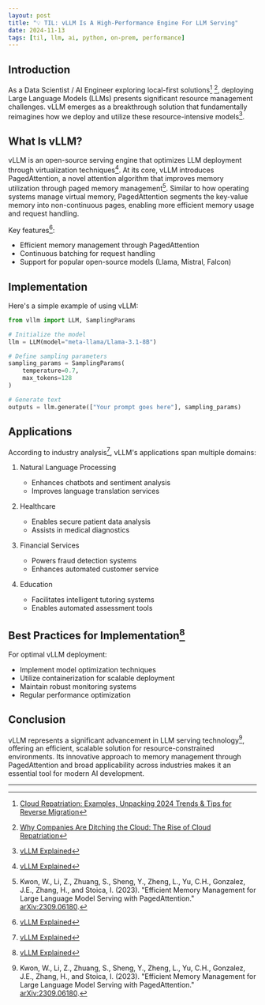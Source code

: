 ```yaml
---
layout: post
title: "💡 TIL: vLLM Is A High-Performance Engine For LLM Serving"
date: 2024-11-13
tags: [til, llm, ai, python, on-prem, performance]
---
```

<!--more-->

## Introduction
As a Data Scientist / AI Engineer exploring local-first solutions[^1] [^2], deploying Large Language Models (LLMs) presents significant resource management challenges. vLLM emerges as a breakthrough solution that fundamentally reimagines how we deploy and utilize these resource-intensive models[^4].

## What Is vLLM?
vLLM is an open-source serving engine that optimizes LLM deployment through virtualization techniques[^4]. At its core, vLLM introduces PagedAttention, a novel attention algorithm that improves memory utilization through paged memory management[^3]. Similar to how operating systems manage virtual memory, PagedAttention segments the key-value memory into non-continuous pages, enabling more efficient memory usage and request handling.

Key features[^4]:
- Efficient memory management through PagedAttention
- Continuous batching for request handling
- Support for popular open-source models (Llama, Mistral, Falcon)

## Implementation
Here's a simple example of using vLLM:

```python
from vllm import LLM, SamplingParams

# Initialize the model
llm = LLM(model="meta-llama/Llama-3.1-8B")

# Define sampling parameters
sampling_params = SamplingParams(
    temperature=0.7,
    max_tokens=128
)

# Generate text
outputs = llm.generate(["Your prompt goes here"], sampling_params)
```

## Applications
According to industry analysis[^4], vLLM's applications span multiple domains:

1. Natural Language Processing
   - Enhances chatbots and sentiment analysis
   - Improves language translation services

2. Healthcare
   - Enables secure patient data analysis
   - Assists in medical diagnostics

3. Financial Services
   - Powers fraud detection systems
   - Enhances automated customer service

4. Education
   - Facilitates intelligent tutoring systems
   - Enables automated assessment tools

## Best Practices for Implementation[^4]
For optimal vLLM deployment:
- Implement model optimization techniques
- Utilize containerization for scalable deployment
- Maintain robust monitoring systems
- Regular performance optimization

## Conclusion
vLLM represents a significant advancement in LLM serving technology[^3], offering an efficient, scalable solution for resource-constrained environments. Its innovative approach to memory management through PagedAttention and broad applicability across industries makes it an essential tool for modern AI development.

---
[^1]: [Cloud Repatriation: Examples, Unpacking 2024 Trends & Tips for Reverse Migration](https://www.puppet.com/blog/cloud-repatriation)
[^2]: [Why Companies Are Ditching the Cloud: The Rise of Cloud Repatriation](https://thenewstack.io/why-companies-are-ditching-the-cloud-the-rise-of-cloud-repatriation/)
[^3]: Kwon, W., Li, Z., Zhuang, S., Sheng, Y., Zheng, L., Yu, C.H., Gonzalez, J.E., Zhang, H., and Stoica, I. (2023). "Efficient Memory Management for Large Language Model Serving with PagedAttention." [arXiv:2309.06180](https://arxiv.org/abs/2309.06180).
[^4]: [vLLM Explained](https://aijobs.net/insights/vllm-explained/) 
